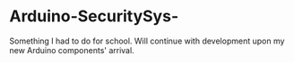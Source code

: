 # Arduino-SecuritySys-
Something I had to do for school. Will continue with development upon my new Arduino components' arrival.

